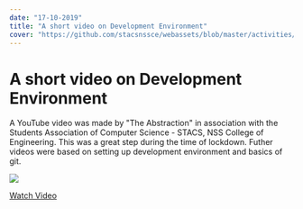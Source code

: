 ```yaml
---
date: "17-10-2019"
title: "A short video on Development Environment"
cover: "https://github.com/stacsnssce/webassets/blob/master/activities/abstraction.png?raw=true"
---
```

# A short video on Development Environment

A YouTube video was made by "The Abstraction" in association with the Students Association of Computer Science - STACS, NSS College of Engineering. This was a great step during the time of lockdown. Futher videos were based on setting up development environment and basics of git.  

![](https://github.com/stacsnssce/webassets/blob/master/activities/abstraction.png?raw=true)  

[Watch Video](https://www.youtube.com/watch?v=Q7XnVypVr4Y)
